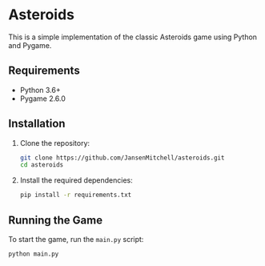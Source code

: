 # Asteroids

This is a simple implementation of the classic Asteroids game using Python and Pygame.

## Requirements

- Python 3.6+
- Pygame 2.6.0

## Installation

1. Clone the repository:
    ```sh
    git clone https://github.com/JansenMitchell/asteroids.git
    cd asteroids
    ```

2. Install the required dependencies:
    ```sh
    pip install -r requirements.txt
    ```

## Running the Game

To start the game, run the `main.py` script:
```sh
python main.py


